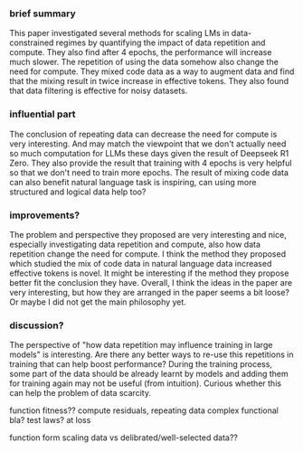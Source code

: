 ### brief summary
This paper investigated several methods for scaling LMs in data-constrained regimes by quantifying the impact of data repetition and compute. They also find after 4 epochs, the performance will increase much slower. The repetition of using the data somehow also change the need for compute. They mixed code data as a way to augment data and find that the mixing result in twice increase in effective tokens. They also found that data filtering is effective for noisy datasets.
### influential part
The conclusion of repeating data can decrease the need for compute is very interesting. And may match the viewpoint that we don't actually need so much computation for LLMs these days given the result of Deepseek R1 Zero. They also provide the result that training with 4 epochs is very helpful so that we don't need to train more epochs. The result of mixing code data can also benefit natural language task is inspiring, can using more structured and logical data help too? 
### improvements?
The problem and perspective they proposed are very interesting and nice, especially investigating data repetition and compute, also how data repetition change the need for compute. I think the method they proposed which studied the mix of code data in natural language data increased effective tokens is novel. It might be interesting if the method they propose better fit the conclusion they have. Overall, I think the ideas in the paper are very interesting, but how they are arranged in the paper seems a bit loose? Or maybe I did not get the main philosophy yet.
### discussion?
The perspective of "how data repetition may influence training in large models" is interesting. Are there any better ways to re-use this repetitions in training that can help boost performance? During the training process, some part of the data should be already learnt by models and adding them for training again may not be useful (from intuition). Curious whether this can help the problem of data scarcity.

function fitness?? compute residuals, 
repeating data
complex functional bla? test laws? at loss

function form
scaling data vs delibrated/well-selected data??
